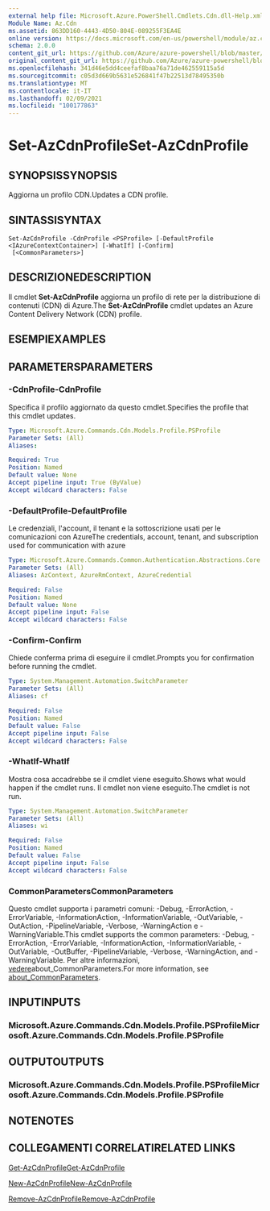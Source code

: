 ```yaml
---
external help file: Microsoft.Azure.PowerShell.Cmdlets.Cdn.dll-Help.xml
Module Name: Az.Cdn
ms.assetid: 863DD160-4443-4D50-804E-089255F3EA4E
online version: https://docs.microsoft.com/en-us/powershell/module/az.cdn/set-azcdnprofile
schema: 2.0.0
content_git_url: https://github.com/Azure/azure-powershell/blob/master/src/Cdn/Cdn/help/Set-AzCdnProfile.md
original_content_git_url: https://github.com/Azure/azure-powershell/blob/master/src/Cdn/Cdn/help/Set-AzCdnProfile.md
ms.openlocfilehash: 341d46e5dd4ceefaf8baa76a71de462559115a5d
ms.sourcegitcommit: c05d3d669b5631e526841f47b22513d78495350b
ms.translationtype: MT
ms.contentlocale: it-IT
ms.lasthandoff: 02/09/2021
ms.locfileid: "100177863"
---
```

# <span data-ttu-id="f0b93-101">Set-AzCdnProfile</span><span class="sxs-lookup"><span data-stu-id="f0b93-101">Set-AzCdnProfile</span></span>

## <span data-ttu-id="f0b93-102">SYNOPSIS</span><span class="sxs-lookup"><span data-stu-id="f0b93-102">SYNOPSIS</span></span>
<span data-ttu-id="f0b93-103">Aggiorna un profilo CDN.</span><span class="sxs-lookup"><span data-stu-id="f0b93-103">Updates a CDN profile.</span></span>

## <span data-ttu-id="f0b93-104">SINTASSI</span><span class="sxs-lookup"><span data-stu-id="f0b93-104">SYNTAX</span></span>

```
Set-AzCdnProfile -CdnProfile <PSProfile> [-DefaultProfile <IAzureContextContainer>] [-WhatIf] [-Confirm]
 [<CommonParameters>]
```

## <span data-ttu-id="f0b93-105">DESCRIZIONE</span><span class="sxs-lookup"><span data-stu-id="f0b93-105">DESCRIPTION</span></span>
<span data-ttu-id="f0b93-106">Il cmdlet **Set-AzCdnProfile** aggiorna un profilo di rete per la distribuzione di contenuti (CDN) di Azure.</span><span class="sxs-lookup"><span data-stu-id="f0b93-106">The **Set-AzCdnProfile** cmdlet updates an Azure Content Delivery Network (CDN) profile.</span></span>

## <span data-ttu-id="f0b93-107">ESEMPI</span><span class="sxs-lookup"><span data-stu-id="f0b93-107">EXAMPLES</span></span>

## <span data-ttu-id="f0b93-108">PARAMETERS</span><span class="sxs-lookup"><span data-stu-id="f0b93-108">PARAMETERS</span></span>

### <span data-ttu-id="f0b93-109">-CdnProfile</span><span class="sxs-lookup"><span data-stu-id="f0b93-109">-CdnProfile</span></span>
<span data-ttu-id="f0b93-110">Specifica il profilo aggiornato da questo cmdlet.</span><span class="sxs-lookup"><span data-stu-id="f0b93-110">Specifies the profile that this cmdlet updates.</span></span>

```yaml
Type: Microsoft.Azure.Commands.Cdn.Models.Profile.PSProfile
Parameter Sets: (All)
Aliases:

Required: True
Position: Named
Default value: None
Accept pipeline input: True (ByValue)
Accept wildcard characters: False
```

### <span data-ttu-id="f0b93-111">-DefaultProfile</span><span class="sxs-lookup"><span data-stu-id="f0b93-111">-DefaultProfile</span></span>
<span data-ttu-id="f0b93-112">Le credenziali, l'account, il tenant e la sottoscrizione usati per le comunicazioni con Azure</span><span class="sxs-lookup"><span data-stu-id="f0b93-112">The credentials, account, tenant, and subscription used for communication with azure</span></span>

```yaml
Type: Microsoft.Azure.Commands.Common.Authentication.Abstractions.Core.IAzureContextContainer
Parameter Sets: (All)
Aliases: AzContext, AzureRmContext, AzureCredential

Required: False
Position: Named
Default value: None
Accept pipeline input: False
Accept wildcard characters: False
```

### <span data-ttu-id="f0b93-113">-Confirm</span><span class="sxs-lookup"><span data-stu-id="f0b93-113">-Confirm</span></span>
<span data-ttu-id="f0b93-114">Chiede conferma prima di eseguire il cmdlet.</span><span class="sxs-lookup"><span data-stu-id="f0b93-114">Prompts you for confirmation before running the cmdlet.</span></span>

```yaml
Type: System.Management.Automation.SwitchParameter
Parameter Sets: (All)
Aliases: cf

Required: False
Position: Named
Default value: False
Accept pipeline input: False
Accept wildcard characters: False
```

### <span data-ttu-id="f0b93-115">-WhatIf</span><span class="sxs-lookup"><span data-stu-id="f0b93-115">-WhatIf</span></span>
<span data-ttu-id="f0b93-116">Mostra cosa accadrebbe se il cmdlet viene eseguito.</span><span class="sxs-lookup"><span data-stu-id="f0b93-116">Shows what would happen if the cmdlet runs.</span></span>
<span data-ttu-id="f0b93-117">Il cmdlet non viene eseguito.</span><span class="sxs-lookup"><span data-stu-id="f0b93-117">The cmdlet is not run.</span></span>

```yaml
Type: System.Management.Automation.SwitchParameter
Parameter Sets: (All)
Aliases: wi

Required: False
Position: Named
Default value: False
Accept pipeline input: False
Accept wildcard characters: False
```

### <span data-ttu-id="f0b93-118">CommonParameters</span><span class="sxs-lookup"><span data-stu-id="f0b93-118">CommonParameters</span></span>
<span data-ttu-id="f0b93-119">Questo cmdlet supporta i parametri comuni: -Debug, -ErrorAction, -ErrorVariable, -InformationAction, -InformationVariable, -OutVariable, -OutAction, -PipelineVariable, -Verbose, -WarningAction e -WarningVariable.</span><span class="sxs-lookup"><span data-stu-id="f0b93-119">This cmdlet supports the common parameters: -Debug, -ErrorAction, -ErrorVariable, -InformationAction, -InformationVariable, -OutVariable, -OutBuffer, -PipelineVariable, -Verbose, -WarningAction, and -WarningVariable.</span></span> <span data-ttu-id="f0b93-120">Per altre informazioni, [vedere](http://go.microsoft.com/fwlink/?LinkID=113216)about_CommonParameters.</span><span class="sxs-lookup"><span data-stu-id="f0b93-120">For more information, see [about_CommonParameters](http://go.microsoft.com/fwlink/?LinkID=113216).</span></span>

## <span data-ttu-id="f0b93-121">INPUT</span><span class="sxs-lookup"><span data-stu-id="f0b93-121">INPUTS</span></span>

### <span data-ttu-id="f0b93-122">Microsoft.Azure.Commands.Cdn.Models.Profile.PSProfile</span><span class="sxs-lookup"><span data-stu-id="f0b93-122">Microsoft.Azure.Commands.Cdn.Models.Profile.PSProfile</span></span>

## <span data-ttu-id="f0b93-123">OUTPUT</span><span class="sxs-lookup"><span data-stu-id="f0b93-123">OUTPUTS</span></span>

### <span data-ttu-id="f0b93-124">Microsoft.Azure.Commands.Cdn.Models.Profile.PSProfile</span><span class="sxs-lookup"><span data-stu-id="f0b93-124">Microsoft.Azure.Commands.Cdn.Models.Profile.PSProfile</span></span>

## <span data-ttu-id="f0b93-125">NOTE</span><span class="sxs-lookup"><span data-stu-id="f0b93-125">NOTES</span></span>

## <span data-ttu-id="f0b93-126">COLLEGAMENTI CORRELATI</span><span class="sxs-lookup"><span data-stu-id="f0b93-126">RELATED LINKS</span></span>

[<span data-ttu-id="f0b93-127">Get-AzCdnProfile</span><span class="sxs-lookup"><span data-stu-id="f0b93-127">Get-AzCdnProfile</span></span>](./Get-AzCdnProfile.md)

[<span data-ttu-id="f0b93-128">New-AzCdnProfile</span><span class="sxs-lookup"><span data-stu-id="f0b93-128">New-AzCdnProfile</span></span>](./New-AzCdnProfile.md)

[<span data-ttu-id="f0b93-129">Remove-AzCdnProfile</span><span class="sxs-lookup"><span data-stu-id="f0b93-129">Remove-AzCdnProfile</span></span>](./Remove-AzCdnProfile.md)


